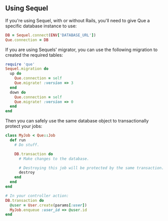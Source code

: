 ## Using Sequel

If you're using Sequel, with or without Rails, you'll need to give Que a specific database instance to use:

```ruby
DB = Sequel.connect(ENV['DATABASE_URL'])
Que.connection = DB
```

If you are using Sequels' migrator, you can use the following migration to created the required tables:

```ruby
require 'que'
Sequel.migration do
  up do
    Que.connection = self
    Que.migrate! :version => 3
  end
  down do
    Que.connection = self
    Que.migrate! :version => 0
  end
end
```

Then you can safely use the same database object to transactionally protect your jobs:

```ruby
class MyJob < Que::Job
  def run
    # Do stuff.

    DB.transaction do
      # Make changes to the database.

      # Destroying this job will be protected by the same transaction.
      destroy
    end
  end
end

# In your controller action:
DB.transaction do
  @user = User.create(params[:user])
  MyJob.enqueue :user_id => @user.id
end
```
